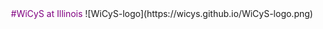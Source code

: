 <div align = "center"> <span style="color: purple"> #WiCyS at Illinois </span>
![WiCyS-logo](https://wicys.github.io/WiCyS-logo.png)

